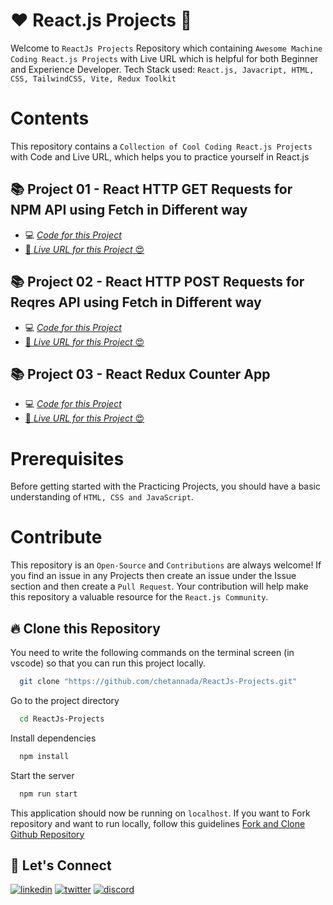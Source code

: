 # ❤️ React.js Projects 🚀

Welcome to `ReactJs Projects` Repository which containing `Awesome Machine Coding React.js Projects` with Live URL which is helpful for both Beginner and Experience Developer. Tech Stack used: `React.js, Javacript, HTML, CSS, TailwindCSS, Vite, Redux Toolkit`

# Contents

This repository contains a `Collection of Cool Coding React.js Projects` with Code and Live URL, which helps you to practice yourself in React.js

## 📚 Project 01 - React HTTP GET Requests for NPM API using Fetch in Different way

- 💻 [_Code for this Project_](./src/React-Fetch-Get/)
- [🚀 _Live URL for this Project_ 😍](https://ex-01-react-fetch-get.netlify.app/)

## 📚 Project 02 - React HTTP POST Requests for Reqres API using Fetch in Different way

- 💻 [_Code for this Project_](./src/React-Fetch-Post/)
- [🚀 _Live URL for this Project_ 😍](https://ex-02-react-fetch-post.netlify.app/)

## 📚 Project 03 - React Redux Counter App

- 💻 [_Code for this Project_](./src/Redux-Counter-App//)
- [🚀 _Live URL for this Project_ 😍](https://ex-03-react-redux-counter-app.netlify.app/)

# Prerequisites

Before getting started with the Practicing Projects, you should have a basic understanding of `HTML, CSS and JavaScript`.

# Contribute

This repository is an `Open-Source` and `Contributions` are always welcome! If you find an issue in any Projects then create an issue under the Issue section and then create a `Pull Request`. Your contribution will help make this repository a valuable resource for the `React.js Community`.

## 🔥 Clone this Repository

You need to write the following commands on the terminal screen (in vscode) so that you can run this project locally.

```bash
  git clone "https://github.com/chetannada/ReactJs-Projects.git"
```

Go to the project directory

```bash
  cd ReactJs-Projects
```

Install dependencies

```bash
  npm install
```

Start the server

```bash
  npm run start
```

This application should now be running on `localhost`. If you want to Fork repository and want to run locally, follow this guidelines [Fork and Clone Github Repository](https://docs.github.com/en/get-started/quickstart/fork-a-repo)

## 🔗 Let's Connect

[![linkedin](https://img.shields.io/badge/LinkedIn-0077B5?style=for-the-badge&logo=linkedin&logoColor=white)](https://www.linkedin.com/in/chetannada/)
[![twitter](https://img.shields.io/badge/Twitter-1DA1F2?style=for-the-badge&logo=twitter&logoColor=white)](https://twitter.com/chetannada)
[![discord](https://img.shields.io/badge/Discord-5865F2?style=for-the-badge&logo=discord&logoColor=white)](https://discordapp.com/users/916005177838956555)
